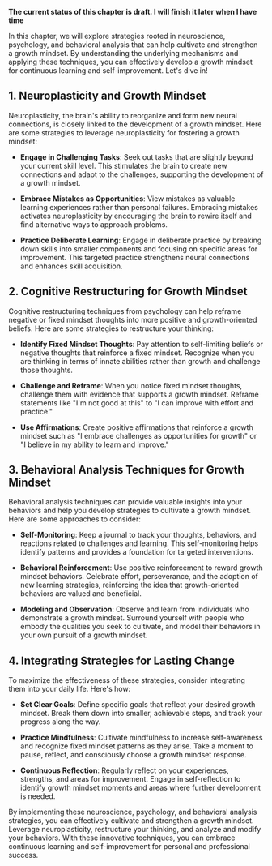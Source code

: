 **The current status of this chapter is draft. I will finish it later when I have time**

In this chapter, we will explore strategies rooted in neuroscience, psychology, and behavioral analysis that can help cultivate and strengthen a growth mindset. By understanding the underlying mechanisms and applying these techniques, you can effectively develop a growth mindset for continuous learning and self-improvement. Let's dive in!

**1. Neuroplasticity and Growth Mindset**
-----------------------------------------

Neuroplasticity, the brain's ability to reorganize and form new neural connections, is closely linked to the development of a growth mindset. Here are some strategies to leverage neuroplasticity for fostering a growth mindset:

* **Engage in Challenging Tasks**: Seek out tasks that are slightly beyond your current skill level. This stimulates the brain to create new connections and adapt to the challenges, supporting the development of a growth mindset.

* **Embrace Mistakes as Opportunities**: View mistakes as valuable learning experiences rather than personal failures. Embracing mistakes activates neuroplasticity by encouraging the brain to rewire itself and find alternative ways to approach problems.

* **Practice Deliberate Learning**: Engage in deliberate practice by breaking down skills into smaller components and focusing on specific areas for improvement. This targeted practice strengthens neural connections and enhances skill acquisition.

**2. Cognitive Restructuring for Growth Mindset**
-------------------------------------------------

Cognitive restructuring techniques from psychology can help reframe negative or fixed mindset thoughts into more positive and growth-oriented beliefs. Here are some strategies to restructure your thinking:

* **Identify Fixed Mindset Thoughts**: Pay attention to self-limiting beliefs or negative thoughts that reinforce a fixed mindset. Recognize when you are thinking in terms of innate abilities rather than growth and challenge those thoughts.

* **Challenge and Reframe**: When you notice fixed mindset thoughts, challenge them with evidence that supports a growth mindset. Reframe statements like "I'm not good at this" to "I can improve with effort and practice."

* **Use Affirmations**: Create positive affirmations that reinforce a growth mindset such as "I embrace challenges as opportunities for growth" or "I believe in my ability to learn and improve."

**3. Behavioral Analysis Techniques for Growth Mindset**
--------------------------------------------------------

Behavioral analysis techniques can provide valuable insights into your behaviors and help you develop strategies to cultivate a growth mindset. Here are some approaches to consider:

* **Self-Monitoring**: Keep a journal to track your thoughts, behaviors, and reactions related to challenges and learning. This self-monitoring helps identify patterns and provides a foundation for targeted interventions.

* **Behavioral Reinforcement**: Use positive reinforcement to reward growth mindset behaviors. Celebrate effort, perseverance, and the adoption of new learning strategies, reinforcing the idea that growth-oriented behaviors are valued and beneficial.

* **Modeling and Observation**: Observe and learn from individuals who demonstrate a growth mindset. Surround yourself with people who embody the qualities you seek to cultivate, and model their behaviors in your own pursuit of a growth mindset.

**4. Integrating Strategies for Lasting Change**
------------------------------------------------

To maximize the effectiveness of these strategies, consider integrating them into your daily life. Here's how:

* **Set Clear Goals**: Define specific goals that reflect your desired growth mindset. Break them down into smaller, achievable steps, and track your progress along the way.

* **Practice Mindfulness**: Cultivate mindfulness to increase self-awareness and recognize fixed mindset patterns as they arise. Take a moment to pause, reflect, and consciously choose a growth mindset response.

* **Continuous Reflection**: Regularly reflect on your experiences, strengths, and areas for improvement. Engage in self-reflection to identify growth mindset moments and areas where further development is needed.

By implementing these neuroscience, psychology, and behavioral analysis strategies, you can effectively cultivate and strengthen a growth mindset. Leverage neuroplasticity, restructure your thinking, and analyze and modify your behaviors. With these innovative techniques, you can embrace continuous learning and self-improvement for personal and professional success.
